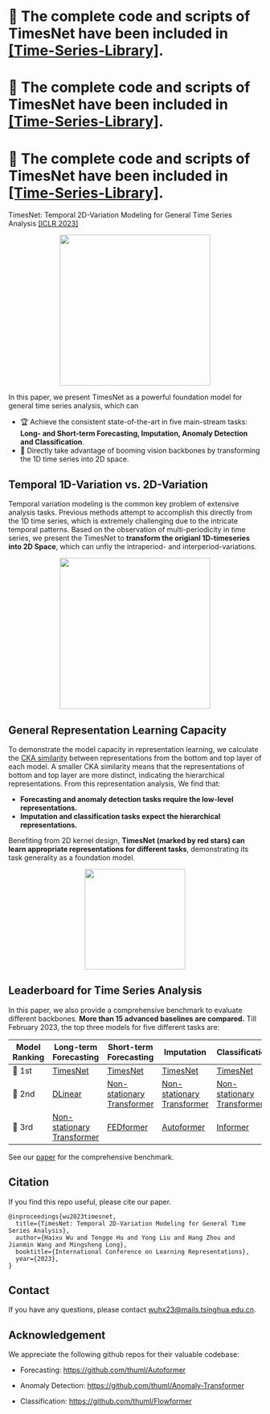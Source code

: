 # **:triangular_flag_on_post: The complete code and scripts of TimesNet have been included in [[Time-Series-Library]](https://github.com/thuml/Time-Series-Library).**

# **:triangular_flag_on_post: The complete code and scripts of TimesNet have been included in [[Time-Series-Library]](https://github.com/thuml/Time-Series-Library).**

# **:triangular_flag_on_post: The complete code and scripts of TimesNet have been included in [[Time-Series-Library]](https://github.com/thuml/Time-Series-Library).**

TimesNet: Temporal 2D-Variation Modeling for General Time Series Analysis [[ICLR 2023]](https://openreview.net/pdf?id=ju_Uqw384Oq)

<p align="center">
<img src=".\pic\overall.png" height = "300" alt="" align=center />
</p>

In this paper, we present TimesNet as a powerful foundation model for general time series analysis, which can

- 🏆 Achieve the consistent state-of-the-art in five main-stream tasks: **Long- and Short-term Forecasting, Imputation, Anomaly Detection and Classification**.
- 🌟 Directly take advantage of booming vision backbones by transforming the 1D time series into 2D space.

## Temporal 1D-Variation vs. 2D-Variation

Temporal variation modeling is the common key problem of extensive analysis tasks. Previous methods attempt to accomplish this directly from the 1D time series, which is extremely challenging due to the intricate temporal patterns. Based on the observation of multi-periodicity in time series, we present the TimesNet to **transform the origianl 1D-timeseries into 2D Space**, which can unfiy the intraperiod- and interperiod-variations.

<p align="center">
<img src=".\pic\timesnet.png" height = "300" alt="" align=center />
</p>

## General Representation Learning Capacity

To demonstrate the model capacity in representation learning, we calculate the [CKA similarity](https://github.com/jayroxis/CKA-similarity) between representations from the bottom and top layer of each model. A smaller CKA similarity means that the representations of bottom and top layer are more distinct, indicating the hierarchical representations. From this representation analysis, We find that:

- **Forecasting and anomaly detection tasks require the low-level representations.**
- **Imputation and classification tasks expect the hierarchical representations.**

Benefiting from 2D kernel design, **TimesNet (marked by red stars) can learn appropriate representations for different tasks**, demonstrating its task generality as a foundation model.

<p align="center">
<img src=".\pic\representation.png" height = "200" alt="" align=center />
</p>

## Leaderboard for Time Series Analysis

In this paper, we also provide a comprehensive benchmark to evaluate different backbones. **More than 15 advanced baselines are compared.** Till February 2023, the top three models for five different tasks are:

| Model<br>Ranking | Long-term<br>Forecasting                                     | Short-term<br>Forecasting                                    | Imputation                                                   |   Classification                                       | Anomaly<br>Detection                                     |
| ---------------- | ------------------------------------------------------------ | ------------------------------------------------------------ | ------------------------------------------------------------ | ------------------------------------------------------------ | -------------------------------------------------- |
| 🥇 1st            | [TimesNet](https://arxiv.org/abs/2210.02186)                 | [TimesNet](https://arxiv.org/abs/2210.02186)                 | [TimesNet](https://arxiv.org/abs/2210.02186)                 | [TimesNet](https://arxiv.org/abs/2210.02186)                 | [TimesNet](https://arxiv.org/abs/2210.02186)       |
| 🥈 2nd            | [DLinear](https://github.com/cure-lab/LTSF-Linear)           | [Non-stationary<br/>Transformer](https://github.com/thuml/Nonstationary_Transformers) | [Non-stationary<br/>Transformer](https://github.com/thuml/Nonstationary_Transformers) | [Non-stationary<br/>Transformer](https://github.com/thuml/Nonstationary_Transformers) | [FEDformer](https://github.com/MAZiqing/FEDformer) |
| 🥉 3rd            | [Non-stationary<br>Transformer](https://github.com/thuml/Nonstationary_Transformers) | [FEDformer](https://github.com/MAZiqing/FEDformer)           | [Autoformer](https://github.com/thuml/Autoformer)            | [Informer](https://github.com/zhouhaoyi/Informer2020)        | [Autoformer](https://github.com/thuml/Autoformer)  |

See our [paper](https://openreview.net/pdf?id=ju_Uqw384Oq) for the comprehensive benchmark.

## Citation

If you find this repo useful, please cite our paper.

```
@inproceedings{wu2023timesnet,
  title={TimesNet: Temporal 2D-Variation Modeling for General Time Series Analysis},
  author={Haixu Wu and Tengge Hu and Yong Liu and Hang Zhou and Jianmin Wang and Mingsheng Long},
  booktitle={International Conference on Learning Representations},
  year={2023},
}
```

## Contact
If you have any questions, please contact wuhx23@mails.tsinghua.edu.cn.

## Acknowledgement

We appreciate the following github repos for their valuable codebase:

- Forecasting: https://github.com/thuml/Autoformer

- Anomaly Detection: https://github.com/thuml/Anomaly-Transformer

- Classification: https://github.com/thuml/Flowformer
